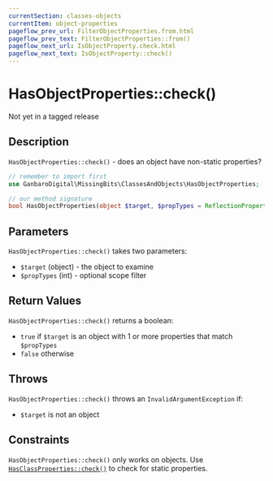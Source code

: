 ```yaml
---
currentSection: classes-objects
currentItem: object-properties
pageflow_prev_url: FilterObjectProperties.from.html
pageflow_prev_text: FilterObjectProperties::from()
pageflow_next_url: IsObjectProperty.check.html
pageflow_next_text: IsObjectProperty::check()
---
```


# HasObjectProperties::check()

<div class="callout warning" markdown="1">
Not yet in a tagged release
</div>

## Description

`HasObjectProperties::check()` - does an object have non-static properties?

```php
// remember to import first
use GanbaroDigital\MissingBits\ClassesAndObjects\HasObjectProperties;

// our method signature
bool HasObjectProperties(object $target, $propTypes = ReflectionProperty::IS_PUBLIC);
```

## Parameters

`HasObjectProperties::check()` takes two parameters:

* `$target` (object) - the object to examine
* `$propTypes` (int) - optional scope filter

## Return Values

`HasObjectProperties::check()` returns a boolean:

* `true` if `$target` is an object with 1 or more properties that match `$propTypes`
* `false` otherwise

## Throws

`HasObjectProperties::check()` throws an `InvalidArgumentException` if:

* `$target` is not an object

## Constraints

`HasObjectProperties::check()` only works on objects. Use [`HasClassProperties::check()`](HasClassProperties.check.html) to check for static properties.
